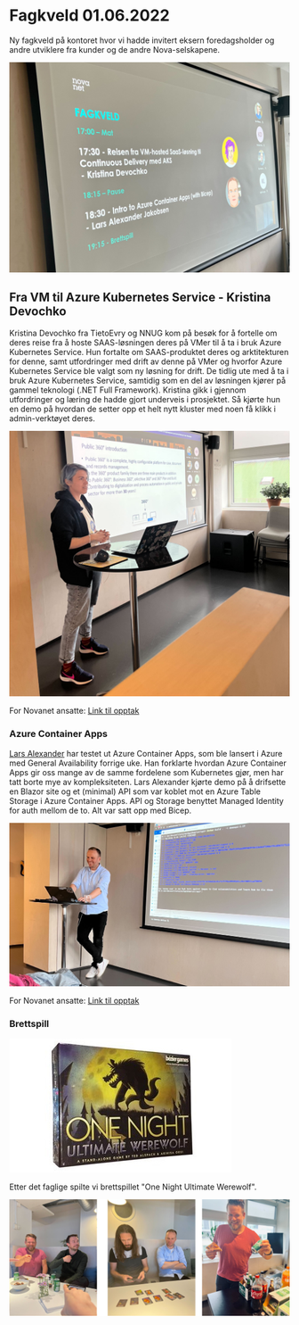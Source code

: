 # Fagkveld 01.06.2022

Ny fagkveld på kontoret hvor vi hadde invitert eksern foredagsholder og andre utviklere fra kunder og de andre Nova-selskapene.

![Kristina presenterer](https://github.com/novanet/fagkvelder/blob/master/docs/20220601/content/fagkveld.png)

## Fra VM til Azure Kubernetes Service - Kristina Devochko

Kristina Devochko fra TietoEvry og NNUG kom på besøk for å fortelle om deres reise fra å hoste SAAS-løsningen deres på VMer til å ta i bruk Azure Kubernetes Service. Hun fortalte om SAAS-produktet deres og arktitekturen for denne, samt utfordringer med drift av denne på VMer og hvorfor Azure Kubernetes Service ble valgt som ny løsning for drift. De tidlig ute med å ta i bruk Azure Kubernetes Service, samtidig som en del av løsningen kjører på gammel teknologi (.NET Full Framework). Kristina gikk i gjennom utfordringer og læring de hadde gjort underveis i prosjektet. Så kjørte hun en demo på hvordan de setter opp et helt nytt kluster med noen få klikk i admin-verktøyet deres.

![Kristina presenterer](https://github.com/novanet/fagkvelder/blob/master/docs/20220601/content/kristina.png)

For Novanet ansatte: [Link til opptak](https://novanetas-my.sharepoint.com/personal/lars_alexander_jakobsen_novanet_no/_layouts/15/onedrive.aspx?id=%2Fpersonal%2Flars%5Falexander%5Fjakobsen%5Fnovanet%5Fno%2FDocuments%2FInnspillinger%2FNovanet%20Fagkveld%206%2D20220601%5F173212%2DMeeting%20Recording%2Emp4&parent=%2Fpersonal%2Flars%5Falexander%5Fjakobsen%5Fnovanet%5Fno%2FDocuments%2FInnspillinger&ga=1)

### Azure Container Apps

[Lars Alexander](https://novanet.no/menneskene/lars-alexander-jakobsen) har testet ut Azure Container Apps, som ble lansert i Azure med General Availability forrige uke. Han forklarte hvordan Azure Container Apps gir oss mange av de samme fordelene som Kubernetes gjør, men har tatt borte mye av kompleksiteten. Lars Alexander kjørte demo på å drifsette en Blazor site og et (minimal) API som var koblet mot en Azure Table Storage i Azure Container Apps. API og Storage benyttet Managed Identity for auth mellom de to. Alt var satt opp med Bicep.

![Lars presenterer](https://github.com/novanet/fagkvelder/blob/master/docs/20220601/content/lars.png)

For Novanet ansatte: [Link til opptak](https://novanetas-my.sharepoint.com/personal/lars_alexander_jakobsen_novanet_no/_layouts/15/onedrive.aspx?id=%2Fpersonal%2Flars%5Falexander%5Fjakobsen%5Fnovanet%5Fno%2FDocuments%2FInnspillinger%2FNovanet%20Fagkveld%206%2D20220601%5F173212%2DMeeting%20Recording%2Emp4&parent=%2Fpersonal%2Flars%5Falexander%5Fjakobsen%5Fnovanet%5Fno%2FDocuments%2FInnspillinger&ga=1)

### Brettspill

![One Night Ultimate Werewolf](https://github.com/novanet/fagkvelder/blob/master/docs/20220601/content/werewolf.jpg)

Etter det faglige spilte vi brettspillet "One Night Ultimate Werewolf".

![Lars presenterer](https://github.com/novanet/fagkvelder/blob/master/docs/20220601/content/sosialt.png)
